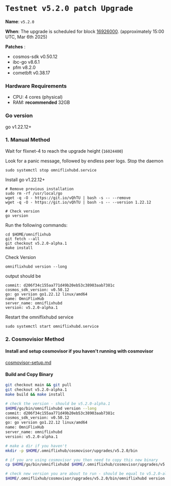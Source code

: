 # `Testnet v5.2.0 patch Upgrade `

**Name**: `v5.2.0`

**When**: The upgrade is scheduled for block [16926000](https://testnet.ping.pub/omniflix/block/16926000). (approximately 15:00 UTC, Mar 6th 2025)

**Patches** :
- cosmos-sdk v0.50.12
- ibc-go v8.6.1
- pfm v8.2.0
- cometbft v0.38.17


### Hardware Requirements
- CPU: 4 cores (physical)
- RAM: **recommended** 32GB

### Go version

go v1.22.12+

### 1. Manual Method
Wait for flixnet-4 to reach the upgrade height (`16024400`)

Look for a panic message, followed by endless peer logs. Stop the daemon
```
sudo systemctl stop omniflixhubd.service
```

Install go v1.22.12+
```
# Remove previous installation
sudo rm -rf /usr/local/go
wget -q -O - https://git.io/vQhTU | bash -s -- --remove
wget -q -O - https://git.io/vQhTU | bash -s -- --version 1.22.12

# Check version
go version
```

Run the following commands:

```
cd $HOME/omniflixhub
git fetch --all
git checkout v5.2.0-alpha.1
make install
```
Check Version
```
omniflixhubd version --long
```
output should be
```
commit: d206f34c155aa771d49b20eb53c38903aab7381c
cosmos_sdk_version: v0.50.12
go: go version go1.22.12 linux/amd64
name: OmniFlixHub
server_name: omniflixhubd
version: v5.2.0-alpha.1
```
Restart the omniflixhubd service

```
sudo systemctl start omniflixhubd.service
```

### 2. Cosmovisior Method
#### Install and setup cosmovisor if you haven't running with cosmovisor

  [cosmovisor-setup.md](https://github.com/OmniFlix/docs/blob/main/guides/mainnet/omniflixhub-1/cosmovisor-setup.md)


#### Build and Copy Binary

```bash
git checkout main && git pull
git checkout v5.2.0-alpha.1
make build && make install

# check the version - should be v5.2.0-alpha.1
$HOME/go/bin/omniflixhubd version --long
commit: d206f34c155aa771d49b20eb53c38903aab7381c
cosmos_sdk_version: v0.50.12
go: go version go1.22.12 linux/amd64
name: OmniFlixHub
server_name: omniflixhubd
version: v5.2.0-alpha.1

# make a dir if you haven't
mkdir -p $HOME/.omniflixhub/cosmovisor/upgrades/v5.2.0/bin

# if you are using cosmovisor you then need to copy this new binary
cp $HOME/go/bin/omniflixhubd $HOME/.omniflixhub/cosmovisor/upgrades/v5.2.0/bin

# check new version you are about to run - should be equal to v5.2.0-alpha.1
$HOME/.omniflixhub/cosmovisor/upgrades/v5.2.0/bin/omniflixhubd version
